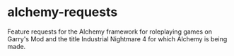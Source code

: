 # alchemy-requests
Feature requests for the Alchemy framework for roleplaying games on Garry's Mod and the title Industrial Nightmare 4 for which Alchemy is being made.
